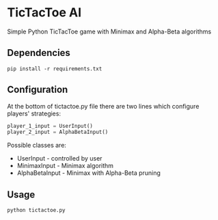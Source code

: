 # TicTacToe AI
Simple Python TicTacToe game with Minimax and Alpha-Beta algorithms 

## Dependencies
```shell script
pip install -r requirements.txt
```

## Configuration
At the bottom of tictactoe.py file there are two lines which configure players' strategies:
```python
player_1_input = UserInput()
player_2_input = AlphaBetaInput()
```

Possible classes are:
- UserInput - controlled by user
- MinimaxInput - Minimax algorithm
- AlphaBetaInput - Minimax with Alpha-Beta pruning

## Usage
```python
python tictactoe.py
```
